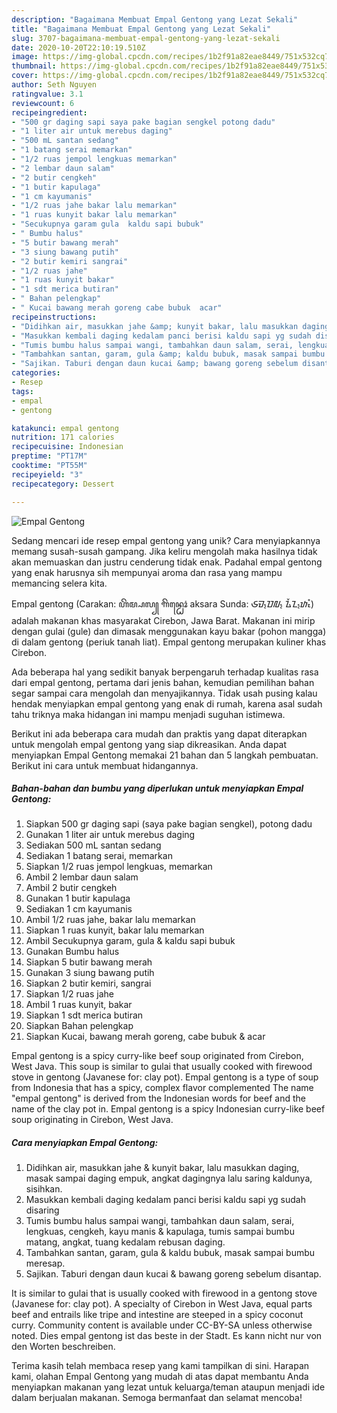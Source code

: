 ```yaml
---
description: "Bagaimana Membuat Empal Gentong yang Lezat Sekali"
title: "Bagaimana Membuat Empal Gentong yang Lezat Sekali"
slug: 3707-bagaimana-membuat-empal-gentong-yang-lezat-sekali
date: 2020-10-20T22:10:19.510Z
image: https://img-global.cpcdn.com/recipes/1b2f91a82eae8449/751x532cq70/empal-gentong-foto-resep-utama.jpg
thumbnail: https://img-global.cpcdn.com/recipes/1b2f91a82eae8449/751x532cq70/empal-gentong-foto-resep-utama.jpg
cover: https://img-global.cpcdn.com/recipes/1b2f91a82eae8449/751x532cq70/empal-gentong-foto-resep-utama.jpg
author: Seth Nguyen
ratingvalue: 3.1
reviewcount: 6
recipeingredient:
- "500 gr daging sapi saya pake bagian sengkel potong dadu"
- "1 liter air untuk merebus daging"
- "500 mL santan sedang"
- "1 batang serai memarkan"
- "1/2 ruas jempol lengkuas memarkan"
- "2 lembar daun salam"
- "2 butir cengkeh"
- "1 butir kapulaga"
- "1 cm kayumanis"
- "1/2 ruas jahe bakar lalu memarkan"
- "1 ruas kunyit bakar lalu memarkan"
- "Secukupnya garam gula  kaldu sapi bubuk"
- " Bumbu halus"
- "5 butir bawang merah"
- "3 siung bawang putih"
- "2 butir kemiri sangrai"
- "1/2 ruas jahe"
- "1 ruas kunyit bakar"
- "1 sdt merica butiran"
- " Bahan pelengkap"
- " Kucai bawang merah goreng cabe bubuk  acar"
recipeinstructions:
- "Didihkan air, masukkan jahe &amp; kunyit bakar, lalu masukkan daging, masak sampai daging empuk, angkat dagingnya lalu saring kaldunya, sisihkan."
- "Masukkan kembali daging kedalam panci berisi kaldu sapi yg sudah disaring"
- "Tumis bumbu halus sampai wangi, tambahkan daun salam, serai, lengkuas, cengkeh, kayu manis &amp; kapulaga, tumis sampai bumbu matang, angkat, tuang kedalam rebusan daging."
- "Tambahkan santan, garam, gula &amp; kaldu bubuk, masak sampai bumbu meresap."
- "Sajikan. Taburi dengan daun kucai &amp; bawang goreng sebelum disantap."
categories:
- Resep
tags:
- empal
- gentong

katakunci: empal gentong 
nutrition: 171 calories
recipecuisine: Indonesian
preptime: "PT17M"
cooktime: "PT55M"
recipeyield: "3"
recipecategory: Dessert

---
```



![Empal Gentong](https://img-global.cpcdn.com/recipes/1b2f91a82eae8449/751x532cq70/empal-gentong-foto-resep-utama.jpg)

Sedang mencari ide resep empal gentong yang unik? Cara menyiapkannya memang susah-susah gampang. Jika keliru mengolah maka hasilnya tidak akan memuaskan dan justru cenderung tidak enak. Padahal empal gentong yang enak harusnya sih mempunyai aroma dan rasa yang mampu memancing selera kita.

Empal gentong (Carakan: ꦲꦼꦩ꧀ꦥꦭ꧀ ꦒꦼꦤ꧀ꦛꦺꦴꦁ aksara Sunda: ᮈᮙ᮪ᮕᮜ᮪ ᮍᮨᮔ᮪ᮒᮧᮀ) adalah makanan khas masyarakat Cirebon, Jawa Barat. Makanan ini mirip dengan gulai (gule) dan dimasak menggunakan kayu bakar (pohon mangga) di dalam gentong (periuk tanah liat). Empal gentong merupakan kuliner khas Cirebon.

Ada beberapa hal yang sedikit banyak berpengaruh terhadap kualitas rasa dari empal gentong, pertama dari jenis bahan, kemudian pemilihan bahan segar sampai cara mengolah dan menyajikannya. Tidak usah pusing kalau hendak menyiapkan empal gentong yang enak di rumah, karena asal sudah tahu triknya maka hidangan ini mampu menjadi suguhan istimewa.


Berikut ini ada beberapa cara mudah dan praktis yang dapat diterapkan untuk mengolah empal gentong yang siap dikreasikan. Anda dapat menyiapkan Empal Gentong memakai 21 bahan dan 5 langkah pembuatan. Berikut ini cara untuk membuat hidangannya.

<!--inarticleads1-->

##### Bahan-bahan dan bumbu yang diperlukan untuk menyiapkan Empal Gentong:

1. Siapkan 500 gr daging sapi (saya pake bagian sengkel), potong dadu
1. Gunakan 1 liter air untuk merebus daging
1. Sediakan 500 mL santan sedang
1. Sediakan 1 batang serai, memarkan
1. Siapkan 1/2 ruas jempol lengkuas, memarkan
1. Ambil 2 lembar daun salam
1. Ambil 2 butir cengkeh
1. Gunakan 1 butir kapulaga
1. Sediakan 1 cm kayumanis
1. Ambil 1/2 ruas jahe, bakar lalu memarkan
1. Siapkan 1 ruas kunyit, bakar lalu memarkan
1. Ambil Secukupnya garam, gula &amp; kaldu sapi bubuk
1. Gunakan  Bumbu halus
1. Siapkan 5 butir bawang merah
1. Gunakan 3 siung bawang putih
1. Siapkan 2 butir kemiri, sangrai
1. Siapkan 1/2 ruas jahe
1. Ambil 1 ruas kunyit, bakar
1. Siapkan 1 sdt merica butiran
1. Siapkan  Bahan pelengkap
1. Siapkan  Kucai, bawang merah goreng, cabe bubuk &amp; acar


Empal gentong is a spicy curry-like beef soup originated from Cirebon, West Java. This soup is similar to gulai that usually cooked with firewood stove in gentong (Javanese for: clay pot). Empal gentong is a type of soup from Indonesia that has a spicy, complex flavor complemented The name &#34;empal gentong&#34; is derived from the Indonesian words for beef and the name of the clay pot in. Empal gentong is a spicy Indonesian curry-like beef soup originating in Cirebon, West Java. 

<!--inarticleads2-->

##### Cara menyiapkan Empal Gentong:

1. Didihkan air, masukkan jahe &amp; kunyit bakar, lalu masukkan daging, masak sampai daging empuk, angkat dagingnya lalu saring kaldunya, sisihkan.
1. Masukkan kembali daging kedalam panci berisi kaldu sapi yg sudah disaring
1. Tumis bumbu halus sampai wangi, tambahkan daun salam, serai, lengkuas, cengkeh, kayu manis &amp; kapulaga, tumis sampai bumbu matang, angkat, tuang kedalam rebusan daging.
1. Tambahkan santan, garam, gula &amp; kaldu bubuk, masak sampai bumbu meresap.
1. Sajikan. Taburi dengan daun kucai &amp; bawang goreng sebelum disantap.


It is similar to gulai that is usually cooked with firewood in a gentong stove (Javanese for: clay pot). A specialty of Cirebon in West Java, equal parts beef and entrails like tripe and intestine are steeped in a spicy coconut curry. Community content is available under CC-BY-SA unless otherwise noted. Dies empal gentong ist das beste in der Stadt. Es kann nicht nur von den Worten beschreiben. 

Terima kasih telah membaca resep yang kami tampilkan di sini. Harapan kami, olahan Empal Gentong yang mudah di atas dapat membantu Anda menyiapkan makanan yang lezat untuk keluarga/teman ataupun menjadi ide dalam berjualan makanan. Semoga bermanfaat dan selamat mencoba!

